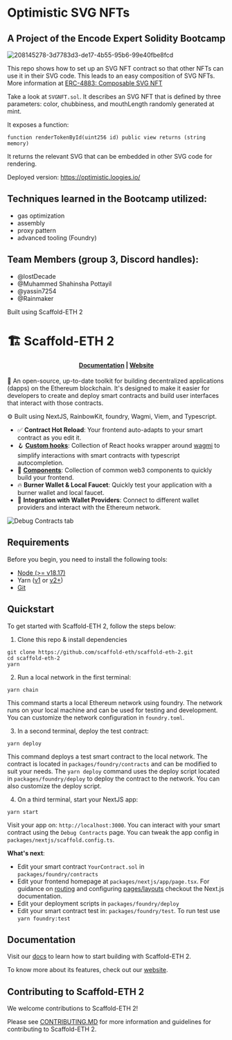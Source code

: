 # Optimistic SVG NFTs
## A Project of the Encode Expert Solidity Bootcamp

![208145278-3d7783d3-de17-4b55-95b6-99e40fbe8fcd](https://github.com/damianmarti/loogies/assets/466652/ee2b1f9c-e30c-485b-862b-faaaaf95296b)

This repo shows how to set up an SVG NFT contract so that other NFTs can use it in their SVG code. This leads to an easy composition of SVG NFTs. More information at [ERC-4883: Composable SVG NFT](https://eips.ethereum.org/EIPS/eip-4883)

Take a look at `SVGNFT.sol`. It describes an SVG NFT that is defined by three parameters: color, chubbiness, and mouthLength randomly generated at mint.

It exposes a function:

```function renderTokenById(uint256 id) public view returns (string memory)```

It returns the relevant SVG that can be embedded in other SVG code for rendering.

Deployed version: https://optimistic.loogies.io/

## Techniques learned in the Bootcamp utilized:

- gas optimization
- assembly
- proxy pattern
- advanced tooling (Foundry)

## Team Members (group 3, Discord handles):

- @lostDecade
- @Muhammed Shahinsha Pottayil
- @yassin7254
- @Rainmaker

Built using Scaffold-ETH 2

# 🏗 Scaffold-ETH 2

<h4 align="center">
  <a href="https://docs.scaffoldeth.io">Documentation</a> |
  <a href="https://scaffoldeth.io">Website</a>
</h4>

🧪 An open-source, up-to-date toolkit for building decentralized applications (dapps) on the Ethereum blockchain. It's designed to make it easier for developers to create and deploy smart contracts and build user interfaces that interact with those contracts.

⚙️ Built using NextJS, RainbowKit, foundry, Wagmi, Viem, and Typescript.

- ✅ **Contract Hot Reload**: Your frontend auto-adapts to your smart contract as you edit it.
- 🪝 **[Custom hooks](https://docs.scaffoldeth.io/hooks/)**: Collection of React hooks wrapper around [wagmi](https://wagmi.sh/) to simplify interactions with smart contracts with typescript autocompletion.
- 🧱 [**Components**](https://docs.scaffoldeth.io/components/): Collection of common web3 components to quickly build your frontend.
- 🔥 **Burner Wallet & Local Faucet**: Quickly test your application with a burner wallet and local faucet.
- 🔐 **Integration with Wallet Providers**: Connect to different wallet providers and interact with the Ethereum network.

![Debug Contracts tab](https://github.com/scaffold-eth/scaffold-eth-2/assets/55535804/b237af0c-5027-4849-a5c1-2e31495cccb1)

## Requirements

Before you begin, you need to install the following tools:

- [Node (>= v18.17)](https://nodejs.org/en/download/)
- Yarn ([v1](https://classic.yarnpkg.com/en/docs/install/) or [v2+](https://yarnpkg.com/getting-started/install))
- [Git](https://git-scm.com/downloads)

## Quickstart

To get started with Scaffold-ETH 2, follow the steps below:

1. Clone this repo & install dependencies

```
git clone https://github.com/scaffold-eth/scaffold-eth-2.git
cd scaffold-eth-2
yarn
```

2. Run a local network in the first terminal:

```
yarn chain
```

This command starts a local Ethereum network using foundry. The network runs on your local machine and can be used for testing and development. You can customize the network configuration in `foundry.toml`.

3. In a second terminal, deploy the test contract:

```
yarn deploy
```

This command deploys a test smart contract to the local network. The contract is located in `packages/foundry/contracts` and can be modified to suit your needs. The `yarn deploy` command uses the deploy script located in `packages/foundry/deploy` to deploy the contract to the network. You can also customize the deploy script.

4. On a third terminal, start your NextJS app:

```
yarn start
```

Visit your app on: `http://localhost:3000`. You can interact with your smart contract using the `Debug Contracts` page. You can tweak the app config in `packages/nextjs/scaffold.config.ts`.

**What's next**:

- Edit your smart contract `YourContract.sol` in `packages/foundry/contracts`
- Edit your frontend homepage at `packages/nextjs/app/page.tsx`. For guidance on [routing](https://nextjs.org/docs/app/building-your-application/routing/defining-routes) and configuring [pages/layouts](https://nextjs.org/docs/app/building-your-application/routing/pages-and-layouts) checkout the Next.js documentation.
- Edit your deployment scripts in `packages/foundry/deploy`
- Edit your smart contract test in: `packages/foundry/test`. To run test use `yarn foundry:test`

## Documentation

Visit our [docs](https://docs.scaffoldeth.io) to learn how to start building with Scaffold-ETH 2.

To know more about its features, check out our [website](https://scaffoldeth.io).

## Contributing to Scaffold-ETH 2

We welcome contributions to Scaffold-ETH 2!

Please see [CONTRIBUTING.MD](https://github.com/scaffold-eth/scaffold-eth-2/blob/main/CONTRIBUTING.md) for more information and guidelines for contributing to Scaffold-ETH 2.
